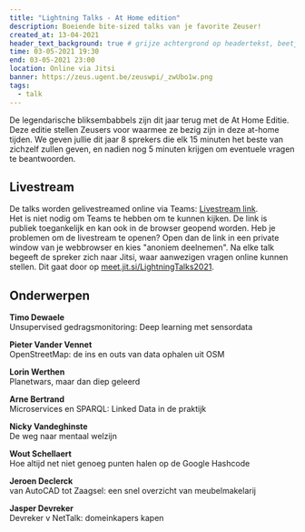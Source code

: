 ```yaml
---
title: "Lightning Talks - At Home edition"
description: Boeiende bite-sized talks van je favorite Zeuser!
created_at: 13-04-2021
header_text_background: true # grijze achtergrond op headertekst, beetje leesbaarder
time: 03-05-2021 19:30
end: 03-05-2021 23:00
location: Online via Jitsi
banner: https://zeus.ugent.be/zeuswpi/_zwUbo1w.png
tags:
  - talk
---
```


De legendarische bliksembabbels zijn dit jaar terug met de At Home Editie. Deze editie stellen Zeusers voor waarmee ze bezig zijn in deze at-home tijden. We geven jullie dit jaar 8 sprekers die elk 15 minuten het beste van zichzelf zullen geven, en nadien nog 5 minuten krijgen om eventuele vragen te beantwoorden.   

## Livestream
De talks worden gelivestreamed online via Teams: [Livestream link](https://teams.microsoft.com/l/meetup-join/19%3ameeting_OTQ2ODNiZGItNDQxZC00OWYwLWJiZmEtMTUwZTQzMTc0Zjg4%40thread.v2/0?context=%7b%22Tid%22%3a%22d7811cde-ecef-496c-8f91-a1786241b99c%22%2c%22Oid%22%3a%223c6c3904-e18e-48e7-9b8a-7723b5284dd3%22%2c%22IsBroadcastMeeting%22%3atrue%7d&btype=a&role=a).  
Het is niet nodig om Teams te hebben om te kunnen kijken. De link is publiek toegankelijk en kan ook in de browser geopend worden. Heb je problemen om de livestream te openen? Open dan de link in een private window van je webbrowser en kies "anoniem deelnemen".
Na elke talk begeeft de spreker zich naar Jitsi, waar aanwezigen vragen online kunnen stellen. Dit gaat door op [meet.jit.si/LightningTalks2021](https://meet.jit.si/LightningTalks2021). 

## Onderwerpen
**Timo Dewaele**  
Unsupervised gedragsmonitoring: Deep learning met sensordata

**Pieter Vander Vennet**  
OpenStreetMap: de ins en outs van data ophalen uit OSM

**Lorin Werthen**  
Planetwars, maar dan diep geleerd

**Arne Bertrand**  
Microservices en SPARQL: Linked Data in de praktijk

**Nicky Vandeghinste**  
De weg naar mentaal welzijn

**Wout Schellaert**  
Hoe altijd net niet genoeg punten halen op de Google Hashcode

**Jeroen Declerck**  
van AutoCAD tot Zaagsel: een snel overzicht van meubelmakelarij

**Jasper Devreker**  
Devreker v NetTalk: domeinkapers kapen

